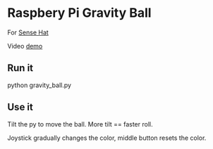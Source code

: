 # Raspbery Pi Gravity Ball

For [Sense Hat](https://www.raspberrypi.org/products/sense-hat/)

Video [demo](https://youtu.be/Z-AgXPirZoM)

## Run it

python gravity_ball.py

## Use it

Tilt the py to move the ball. More tilt == faster roll.

Joystick gradually changes the color, middle button resets the color.


